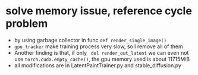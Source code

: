 # solve memory issue, reference cycle problem
+ by using garbage collector in func ```def render_single_image()```
+ ```gpu_tracker``` make training process very slow, so I remove all of them
+ Another finding is that, if only ``` del render_out_latent``` we can even not use ```torch.cuda.empty_cache()```, the gpu memory used is about 11715MiB
+ all modifications are in LatentPaintTrainer.py and stable_diffusion.py